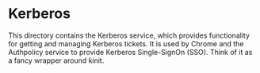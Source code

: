 # Kerberos

This directory contains the Kerberos service, which provides functionality for
getting and managing Kerberos tickets. It is used by Chrome and the Authpolicy
service to provide Kerberos Single-SignOn (SSO). Think of it as a fancy wrapper
around kinit.

